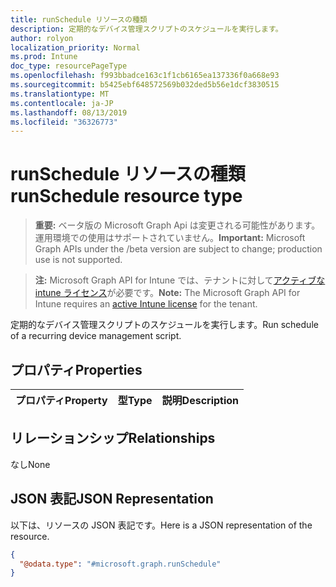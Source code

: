 ```yaml
---
title: runSchedule リソースの種類
description: 定期的なデバイス管理スクリプトのスケジュールを実行します。
author: rolyon
localization_priority: Normal
ms.prod: Intune
doc_type: resourcePageType
ms.openlocfilehash: f993bbadce163c1f1cb6165ea137336f0a668e93
ms.sourcegitcommit: b5425ebf648572569b032ded5b56e1dcf3830515
ms.translationtype: MT
ms.contentlocale: ja-JP
ms.lasthandoff: 08/13/2019
ms.locfileid: "36326773"
---
```

# <a name="runschedule-resource-type"></a><span data-ttu-id="abfb9-103">runSchedule リソースの種類</span><span class="sxs-lookup"><span data-stu-id="abfb9-103">runSchedule resource type</span></span>

> <span data-ttu-id="abfb9-104">**重要:** ベータ版の Microsoft Graph Api は変更される可能性があります。運用環境での使用はサポートされていません。</span><span class="sxs-lookup"><span data-stu-id="abfb9-104">**Important:** Microsoft Graph APIs under the /beta version are subject to change; production use is not supported.</span></span>

> <span data-ttu-id="abfb9-105">**注:** Microsoft Graph API for Intune では、テナントに対して[アクティブな intune ライセンス](https://go.microsoft.com/fwlink/?linkid=839381)が必要です。</span><span class="sxs-lookup"><span data-stu-id="abfb9-105">**Note:** The Microsoft Graph API for Intune requires an [active Intune license](https://go.microsoft.com/fwlink/?linkid=839381) for the tenant.</span></span>

<span data-ttu-id="abfb9-106">定期的なデバイス管理スクリプトのスケジュールを実行します。</span><span class="sxs-lookup"><span data-stu-id="abfb9-106">Run schedule of a recurring device management script.</span></span>

## <a name="properties"></a><span data-ttu-id="abfb9-107">プロパティ</span><span class="sxs-lookup"><span data-stu-id="abfb9-107">Properties</span></span>
|<span data-ttu-id="abfb9-108">プロパティ</span><span class="sxs-lookup"><span data-stu-id="abfb9-108">Property</span></span>|<span data-ttu-id="abfb9-109">型</span><span class="sxs-lookup"><span data-stu-id="abfb9-109">Type</span></span>|<span data-ttu-id="abfb9-110">説明</span><span class="sxs-lookup"><span data-stu-id="abfb9-110">Description</span></span>|
|:---|:---|:---|

## <a name="relationships"></a><span data-ttu-id="abfb9-111">リレーションシップ</span><span class="sxs-lookup"><span data-stu-id="abfb9-111">Relationships</span></span>
<span data-ttu-id="abfb9-112">なし</span><span class="sxs-lookup"><span data-stu-id="abfb9-112">None</span></span>

## <a name="json-representation"></a><span data-ttu-id="abfb9-113">JSON 表記</span><span class="sxs-lookup"><span data-stu-id="abfb9-113">JSON Representation</span></span>
<span data-ttu-id="abfb9-114">以下は、リソースの JSON 表記です。</span><span class="sxs-lookup"><span data-stu-id="abfb9-114">Here is a JSON representation of the resource.</span></span>
<!-- {
  "blockType": "resource",
  "@odata.type": "microsoft.graph.runSchedule"
}
-->
``` json
{
  "@odata.type": "#microsoft.graph.runSchedule"
}
```



